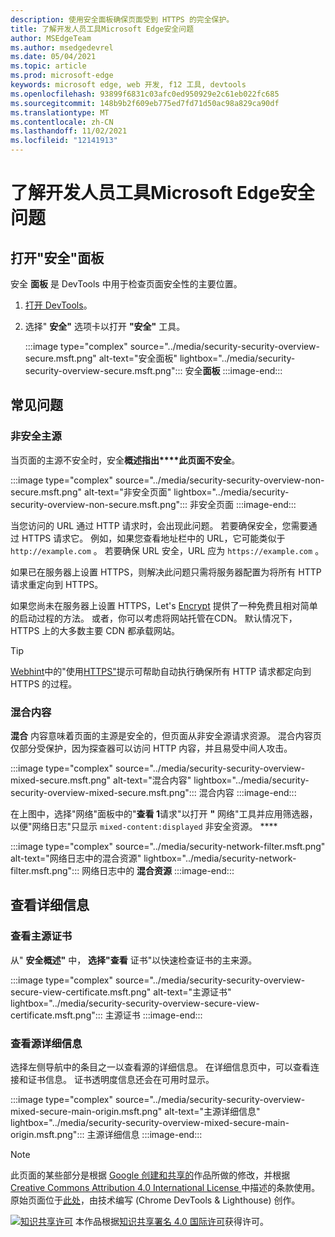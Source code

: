 ```yaml
---
description: 使用安全面板确保页面受到 HTTPS 的完全保护。
title: 了解开发人员工具Microsoft Edge安全问题
author: MSEdgeTeam
ms.author: msedgedevrel
ms.date: 05/04/2021
ms.topic: article
ms.prod: microsoft-edge
keywords: microsoft edge, web 开发, f12 工具, devtools
ms.openlocfilehash: 93899f6831c03afc0ed950929e2c61eb022fc685
ms.sourcegitcommit: 148b9b2f609eb775ed7fd71d50ac98a829ca90df
ms.translationtype: MT
ms.contentlocale: zh-CN
ms.lasthandoff: 11/02/2021
ms.locfileid: "12141913"
---
```

<!-- Copyright Kayce Basques

   Licensed under the Apache License, Version 2.0 (the "License");
   you may not use this file except in compliance with the License.
   You may obtain a copy of the License at

       https://www.apache.org/licenses/LICENSE-2.0

   Unless required by applicable law or agreed to in writing, software
   distributed under the License is distributed on an "AS IS" BASIS,
   WITHOUT WARRANTIES OR CONDITIONS OF ANY KIND, either express or implied.
   See the License for the specific language governing permissions and
   limitations under the License.  -->
# <a name="understand-security-issues-with-microsoft-edge-devtools"></a>了解开发人员工具Microsoft Edge安全问题

<!--Use the **Security** Panel in [Microsoft Edge DevTools][MicrosoftEdgeDevTools] to make sure HTTPS is properly implemented on a page.  Navigate to **Why HTTPS Matters** to learn why every website should be protected with HTTPS, even sites that do not handle sensitive user data.  -->

<!--todo: add section when why-https is available -->


<!-- ====================================================================== -->
## <a name="open-the-security-panel"></a>打开"安全"面板

安全 **面板** 是 DevTools 中用于检查页面安全性的主要位置。

1.  [打开 DevTools][DevToolsOpen]。
1.  选择" **安全"** 选项卡以打开 **"安全"** 工具。

    :::image type="complex" source="../media/security-security-overview-secure.msft.png" alt-text="安全面板" lightbox="../media/security-security-overview-secure.msft.png":::
       安全**面板**
    :::image-end:::


<!-- ====================================================================== -->
## <a name="common-problems"></a>常见问题

### <a name="non-secure-main-origins"></a>非安全主源

当页面的主源不安全时，安全**概述指出****此页面不安全**。

:::image type="complex" source="../media/security-security-overview-non-secure.msft.png" alt-text="非安全页面" lightbox="../media/security-security-overview-non-secure.msft.png":::
   非安全页面
:::image-end:::

当您访问的 URL 通过 HTTP 请求时，会出现此问题。  若要确保安全，您需要通过 HTTPS 请求它。  例如，如果您查看地址栏中的 URL，它可能类似于 `http://example.com` 。  若要确保 URL 安全，URL 应为 `https://example.com` 。

如果已在服务器上设置 HTTPS，则解决此问题只需将服务器配置为将所有 HTTP 请求重定向到 HTTPS。

如果您尚未在服务器上设置 HTTPS，Let's [Encrypt][LetsEncrypt] 提供了一种免费且相对简单的启动过程的方法。  或者，你可以考虑将网站托管在CDN。  默认情况下，HTTPS 上的大多数主要 CDN 都承载网站。

> [!TIP]
> [Webhint][Webhint]中的"使用[HTTPS"][WebhintUseHttps]提示可帮助自动执行确保所有 HTTP 请求都定向到 HTTPS 的过程。

### <a name="mixed-content"></a>混合内容

**混合** 内容意味着页面的主源是安全的，但页面从非安全源请求资源。  混合内容页仅部分受保护，因为探查器可以访问 HTTP 内容，并且易受中间人攻击。

:::image type="complex" source="../media/security-security-overview-mixed-secure.msft.png" alt-text="混合内容" lightbox="../media/security-security-overview-mixed-secure.msft.png":::
   混合内容
:::image-end:::

在上图中，选择"网络"面板中的"**查看 1**请求"以打开 **"** 网络"工具并应用筛选器，以便"网络日志"只显示 `mixed-content:displayed` 非安全资源。 ****

:::image type="complex" source="../media/security-network-filter.msft.png" alt-text="网络日志中的混合资源" lightbox="../media/security-network-filter.msft.png":::
   网络日志中的 **混合资源**
:::image-end:::


<!-- ====================================================================== -->
## <a name="view-details"></a>查看详细信息

### <a name="view-main-origin-certificate"></a>查看主源证书

从" **安全概述"** 中， **选择"查看** 证书"以快速检查证书的主来源。

:::image type="complex" source="../media/security-security-overview-secure-view-certificate.msft.png" alt-text="主源证书" lightbox="../media/security-security-overview-secure-view-certificate.msft.png":::
   主源证书
:::image-end:::

### <a name="view-origin-details"></a>查看源详细信息

选择左侧导航中的条目之一以查看源的详细信息。  在详细信息页中，可以查看连接和证书信息。  证书透明度信息还会在可用时显示。

:::image type="complex" source="../media/security-security-overview-mixed-secure-main-origin.msft.png" alt-text="主源详细信息" lightbox="../media/security-security-overview-mixed-secure-main-origin.msft.png":::
   主源详细信息
:::image-end:::


<!-- ====================================================================== -->
<!-- links -->

[MicrosoftEdgeDevTools]: ../../devtools-guide-chromium/index.md "Microsoft Edge 开发人员工具|Microsoft Docs"
[DevToolsOpen]: ../open/index.md "打开 Microsoft Edge 开发人员工具 | Microsoft Docs"
<!-- external links -->
[LetsEncrypt]: https://letsencrypt.org "让我们进行加密 - 免费 SSL/TLS 证书"

[Webhint]: https://webhint.io "webhint"
[WebhintUseHttps]: https://webhint.io/docs/user-guide/hints/hint-https-only "使用 HTTPS |webhint 文档"

<!--[mixed]: /web/fundamentals/security/prevent-mixed-content/what-is-mixed-content ""  -->


<!-- ====================================================================== -->
> [!NOTE]
> 此页面的某些部分是根据 [Google 创建和共享的][GoogleSitePolicies]作品所做的修改，并根据[ Creative Commons Attribution 4.0 International License ][CCA4IL]中描述的条款使用。
> 原始页面位于[此处](https://developers.google.com/web/tools/chrome-devtools/security/index)，由技术编写 (Chrome DevTools \& Lighthouse) 创作。 [][KayceBasques]

[![知识共享许可][CCby4Image]][CCA4IL] 本作品根据[知识共享署名 4.0 国际许可][CCA4IL]获得许可。

[CCA4IL]: https://creativecommons.org/licenses/by/4.0
[CCby4Image]: https://i.creativecommons.org/l/by/4.0/88x31.png
[GoogleSitePolicies]: https://developers.google.com/terms/site-policies
[KayceBasques]: https://developers.google.com/web/resources/contributors#kayce-basques
